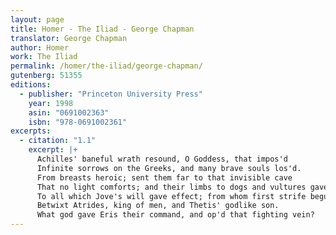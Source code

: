 ```yaml
---
layout: page
title: Homer - The Iliad - George Chapman
translator: George Chapman
author: Homer
work: The Iliad
permalink: /homer/the-iliad/george-chapman/
gutenberg: 51355
editions:
  - publisher: "Princeton University Press"
    year: 1998
    asin: "0691002363"
    isbn: "978-0691002361"
excerpts:
  - citation: "1.1"
    excerpt: |+
      Achilles' baneful wrath resound, O Goddess, that impos'd
      Infinite sorrows on the Greeks, and many brave souls los'd.
      From breasts heroic; sent them far to that invisible cave
      That no light comforts; and their limbs to dogs and vultures gave;
      To all which Jove's will gave effect; from whom first strife begun
      Betwixt Atrides, king of men, and Thetis' godlike son.
      What god gave Eris their command, and op'd that fighting vein?
---
```



